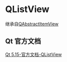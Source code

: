 # QListView

继承自[QAbstractItemView](../46-QAbstractItemView/00-QAbstractItemView-项目视图的抽象基类.md)

## Qt 官方文档

[Qt 5.15-官方文档-QListView](https://doc.qt.io/qt-5.15/qlistview.html)